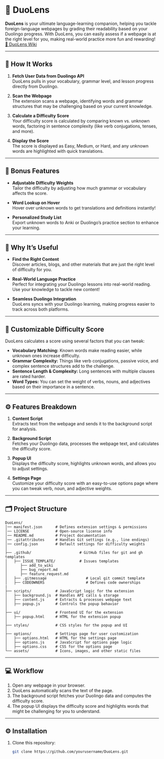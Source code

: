 # 🦉 DuoLens

**DuoLens** is your ultimate language-learning companion, helping you tackle foreign-language webpages by grading their readability based on your Duolingo progress. With DuoLens, you can easily assess if a webpage is at the right level for you, making real-world practice more fun and rewarding! [📑 DuoLens Wiki](https://github.com/mccabematthew/DuoLens/wiki)

---



## 🚀 **How It Works**

1. **Fetch User Data from Duolingo API**  
   DuoLens pulls in your vocabulary, grammar level, and lesson progress directly from Duolingo.

2. **Scan the Webpage**  
   The extension scans a webpage, identifying words and grammar structures that may be challenging based on your current knowledge.

3. **Calculate a Difficulty Score**  
   Your difficulty score is calculated by comparing known vs. unknown words, factoring in sentence complexity (like verb conjugations, tenses, and more).

4. **Display the Score**  
   The score is displayed as Easy, Medium, or Hard, and any unknown words are highlighted with quick translations.

---

## 🎉 **Bonus Features**

- **Adjustable Difficulty Weights**  
  Tailor the difficulty by adjusting how much grammar or vocabulary affects the score.

- **Word Lookup on Hover**  
  Hover over unknown words to get translations and definitions instantly!

- **Personalized Study List**  
  Export unknown words to Anki or Duolingo’s practice section to enhance your learning.

---

## 🌟 **Why It’s Useful**

- **Find the Right Content**  
  Discover articles, blogs, and other materials that are just the right level of difficulty for you.

- **Real-World Language Practice**  
  Perfect for integrating your Duolingo lessons into real-world reading. Use your knowledge to tackle new content!

- **Seamless Duolingo Integration**  
  DuoLens syncs with your Duolingo learning, making progress easier to track across both platforms.

---

## 🧠 **Customizable Difficulty Score**

DuoLens calculates a score using several factors that you can tweak:

- **Vocabulary Matching:** Known words make reading easier, while unknown ones increase difficulty.
- **Grammar Complexity:** Things like verb conjugations, passive voice, and complex sentence structures add to the challenge.
- **Sentence Length & Complexity:** Long sentences with multiple clauses are rated harder.
- **Word Types:** You can set the weight of verbs, nouns, and adjectives based on their importance in a sentence.

---

## ⚙️ **Features Breakdown**

1. **Content Script**  
   Extracts text from the webpage and sends it to the background script for analysis.

2. **Background Script**  
   Fetches your Duolingo data, processes the webpage text, and calculates the difficulty score.

3. **Popup UI**  
   Displays the difficulty score, highlights unknown words, and allows you to adjust settings.

4. **Settings Page**  
   Customize your difficulty score with an easy-to-use options page where you can tweak verb, noun, and adjective weights.

---

## 🗂️ **Project Structure**

```
DuoLens/
│── manifest.json      # Defines extension settings & permissions
│── LICENSE            # Open-source license info
│── README.md          # Project documentation
│── .gitattributes     # Handles Git settings (e.g., line endings)
│── config.json        # Default settings for difficulty weights
│
├── .github/                      # GitHub files for git and gh templates
│   ├── ISSUE_TEMPLATE/           # Issues templates
│      ├── add_to_wiki
│      ├── bug_report.md
│      ├── feature_request.md 
│   ├── .gitmessage                  # Local git commit template
│   ├── CODEOWNERS                   # Defines code ownerships
|
├── scripts/           # JavaScript logic for the extension
│   ├── background.js  # Handles API calls & storage
│   ├── content.js     # Extracts & processes webpage text
│   ├── popup.js       # Controls the popup behavior
│
├── ui/                # Frontend UI for the extension
│   ├── popup.html     # HTML for the extension popup
│
├── styles/            # CSS styles for the popup and UI
│
├── options/           # Settings page for user customization
│   ├── options.html   # HTML for the settings page
│   ├── options.js     # JavaScript for options page logic
│   ├── options.css    # CSS for the options page
└── assets/            # Icons, images, and other static files
```

---

## 💻 **Workflow**

1. Open any webpage in your browser.
2. DuoLens automatically scans the text of the page.
3. The background script fetches your Duolingo data and computes the difficulty score.
4. The popup UI displays the difficulty score and highlights words that might be challenging for you to understand.

---

## ⚙️ **Installation**

1. Clone this repository:
   ```bash
   git clone https://github.com/yourusername/DuoLens.git
